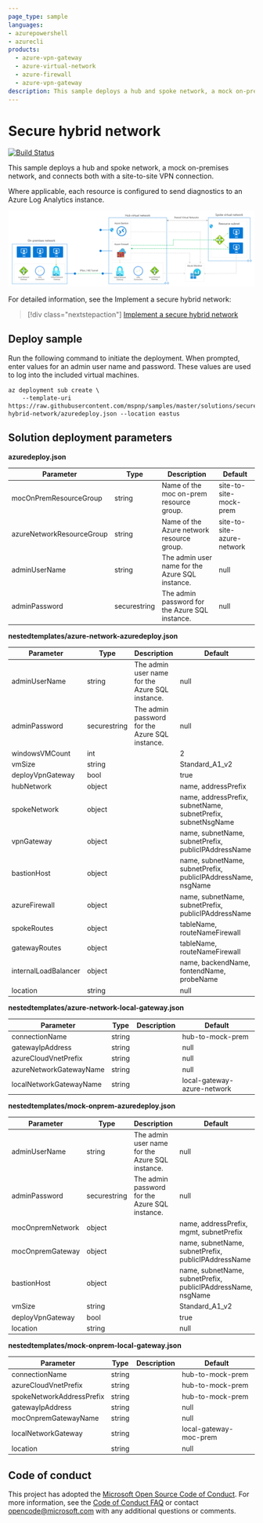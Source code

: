 ```yaml
---
page_type: sample
languages:
- azurepowershell
- azurecli
products:
  - azure-vpn-gateway
  - azure-virtual-network
  - azure-firewall
  - azure-vpn-gateway
description: This sample deploys a hub and spoke network, a mock on-premises network, and connects both with a site-to-site VPN connection. 
---
```


# Secure hybrid network

[![Build Status](https://nepeters-devops.visualstudio.com/arm-template-validation-pipelines/_apis/build/status/secure-hybrid-network?branchName=master)](https://nepeters-devops.visualstudio.com/arm-template-validation-pipelines/_build/latest?definitionId=135&branchName=master)

This sample deploys a hub and spoke network, a mock on-premises network, and connects both with a site-to-site VPN connection. 

Where applicable, each resource is configured to send diagnostics to an Azure Log Analytics instance.

![Hub and spoke architectural diagram.](images/dmz-private.png)

For detailed information, see the Implement a secure hybrid network:

> [!div class="nextstepaction"]
> [Implement a secure hybrid network](https://docs.microsoft.com/azure/architecture/reference-architectures/dmz/secure-vnet-dmz)

## Deploy sample

Run the following command to initiate the deployment. When prompted, enter values for an admin user name and password. These values are used to log into the included virtual machines.

```azurecli-interactive
az deployment sub create \
    --template-uri https://raw.githubusercontent.com/mspnp/samples/master/solutions/secure-hybrid-network/azuredeploy.json --location eastus
```

## Solution deployment parameters

**azuredeploy.json**

| Parameter | Type | Description | Default |
|---|---|---|--|
| mocOnPremResourceGroup | string | Name of the moc on-prem resource group. | site-to-site-mock-prem |
| azureNetworkResourceGroup | string | Name of the Azure network resource group. | site-to-site-azure-network |
| adminUserName | string | The admin user name for the Azure SQL instance. | null |
| adminPassword | securestring | The admin password for the Azure SQL instance. | null |

**nestedtemplates/azure-network-azuredeploy.json**

| Parameter | Type | Description | Default |
|---|---|---|--|
| adminUserName | string | The admin user name for the Azure SQL instance. | null |
| adminPassword | securestring | The admin password for the Azure SQL instance. | null |
| windowsVMCount | int |  | 2 |
| vmSize | string |  | Standard_A1_v2 |
| deployVpnGateway | bool |  | true |
| hubNetwork | object |  | name, addressPrefix |
| spokeNetwork | object |  | name, addressPrefix, subnetName, subnetPrefix, subnetNsgName |
| vpnGateway | object |  | name, subnetName, subnetPrefix, publicIPAddressName |
| bastionHost | object |  | name, subnetName, subnetPrefix, publicIPAddressName, nsgName |
| azureFirewall | object |  | name, subnetName, subnetPrefix, publicIPAddressName |
| spokeRoutes | object |  | tableName, routeNameFirewall |
| gatewayRoutes | object |  | tableName, routeNameFirewall |
| internalLoadBalancer | object |  | name, backendName, fontendName, probeName |
| location | string |  | null |

**nestedtemplates/azure-network-local-gateway.json**

| Parameter | Type | Description | Default |
|---|---|---|--|
| connectionName | string |  | hub-to-mock-prem |
| gatewayIpAddress | string |  | null |
| azureCloudVnetPrefix | string |  | null |
| azureNetworkGatewayName | string |  | null |
| localNetworkGatewayName | string |  | local-gateway-azure-network |

**nestedtemplates/mock-onprem-azuredeploy.json**

| Parameter | Type | Description | Default |
|---|---|---|--|
| adminUserName | string | The admin user name for the Azure SQL instance. | null |
| adminPassword | securestring | The admin password for the Azure SQL instance. | null |
| mocOnpremNetwork | object | | name, addressPrefix, mgmt, subnetPrefix |
| mocOnpremGateway | object | | name, subnetName, subnetPrefix, publicIPAddressName |
| bastionHost | object | | name, subnetName, subnetPrefix, publicIPAddressName, nsgName |
| vmSize | string | | Standard_A1_v2 |
| deployVpnGateway | bool | | true |
| location | string |  | null |

**nestedtemplates/mock-onprem-local-gateway.json**

| Parameter | Type | Description | Default |
|---|---|---|--|
| connectionName | string |  | hub-to-mock-prem |
| azureCloudVnetPrefix | string |  | hub-to-mock-prem |
| spokeNetworkAddressPrefix | string |  | hub-to-mock-prem |
| gatewayIpAddress | string |  | null |
| mocOnpremGatewayName | string |  | null |
| localNetworkGateway | string |  | local-gateway-moc-prem |
| location | string |  | null |

## Code of conduct

This project has adopted the [Microsoft Open Source Code of Conduct](https://opensource.microsoft.com/codeofconduct/). For more information, see the [Code of Conduct FAQ](https://opensource.microsoft.com/codeofconduct/faq/) or contact [opencode@microsoft.com](mailto:opencode@microsoft.com) with any additional questions or comments.
